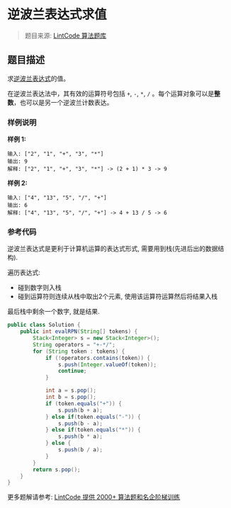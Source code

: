 # 逆波兰表达式求值
 > 题目来源: [LintCode 算法题库](https://www.lintcode.com/problem/evaluate-reverse-polish-notation/?utm_source=sc-github-wzz)
 ## 题目描述
 求[逆波兰表达式](https://zh.wikipedia.org/zh-hans/%E9%80%86%E6%B3%A2%E5%85%B0%E8%A1%A8%E7%A4%BA%E6%B3%95)的值。

在逆波兰表达法中，其有效的运算符号包括 `+`, `-`, `*`, `/` 。每个运算对象可以是**整数**，也可以是另一个逆波兰计数表达。
 ### 样例说明
 **样例 1:**

```
输入: ["2", "1", "+", "3", "*"] 
输出: 9
解释: ["2", "1", "+", "3", "*"] -> (2 + 1) * 3 -> 9
```

**样例 2:**

```
输入: ["4", "13", "5", "/", "+"]
输出: 6
解释: ["4", "13", "5", "/", "+"] -> 4 + 13 / 5 -> 6
```
 ### 参考代码
 逆波兰表达式是更利于计算机运算的表达式形式, 需要用到栈(先进后出的数据结构).

遍历表达式:

- 碰到数字则入栈
- 碰到运算符则连续从栈中取出2个元素, 使用该运算符运算然后将结果入栈

最后栈中剩余一个数字, 就是结果.
```java
public class Solution {
    public int evalRPN(String[] tokens) {
        Stack<Integer> s = new Stack<Integer>();
        String operators = "+-*/";
        for (String token : tokens) {
            if (!operators.contains(token)) {
                s.push(Integer.valueOf(token));
                continue;
            }

            int a = s.pop();
            int b = s.pop();
            if (token.equals("+")) {
                s.push(b + a);
            } else if(token.equals("-")) {
                s.push(b - a);
            } else if(token.equals("*")) {
                s.push(b * a);
            } else {
                s.push(b / a);
            }
        }
        return s.pop();
    }
}
```
 更多题解请参考: [LintCode 提供 2000+ 算法题和名企阶梯训练](https://www.lintcode.com/problem/?utm_source=sc-github-wzz)
